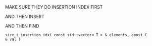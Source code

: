 MAKE SURE THEY DO INSERTION INDEX FIRST

AND THEN INSERT

AND THEN FIND

`size_t insertion_idx( const std::vector< T > & elements, const C & val )`

